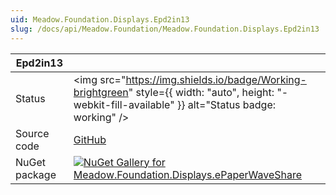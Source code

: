 ```yaml
---
uid: Meadow.Foundation.Displays.Epd2in13
slug: /docs/api/Meadow.Foundation/Meadow.Foundation.Displays.Epd2in13
---
```


| Epd2in13 | |
|--------|--------|
| Status | <img src="https://img.shields.io/badge/Working-brightgreen" style={{ width: "auto", height: "-webkit-fill-available" }} alt="Status badge: working" /> |
| Source code | [GitHub](https://github.com/WildernessLabs/Meadow.Foundation/tree/main/Source/Meadow.Foundation.Peripherals/Displays.ePaperWaveShare) |
| NuGet package | <a href="https://www.nuget.org/packages/Meadow.Foundation.Displays.ePaperWaveShare/" target="_blank"><img src="https://img.shields.io/nuget/v/Meadow.Foundation.Displays.ePaperWaveShare.svg?label=Meadow.Foundation.Displays.ePaperWaveShare" alt="NuGet Gallery for Meadow.Foundation.Displays.ePaperWaveShare" /></a> |


